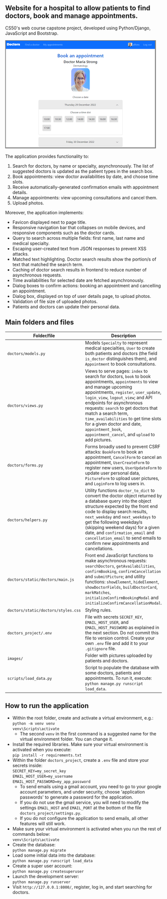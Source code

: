 ## Website for a hospital to allow patients to find doctors, book and manage appointments.

CS50's web course capstone project, developed using Python/Django, JavaScript and Bootstrap.

![Book appointments](./doctors/static/img-border.png)

The application provides functionality to:
1. Search for doctors, by name or specialty, asynchronously. The list of suggested doctors is updated as the patient types in the search box.
2. Book appointments: view doctor availabilities by date, and choose time slots.
3. Receive automatically-generated confirmation emails with appointment details.
4. Manage appointments: view upcoming consultations and cancel them.
5. Upload photos.

Moreover, the application implements:
- Favicon displayed next to page title.
- Responsive navigation bar that collapses on mobile devices, and responsive components such as the doctor cards.
- Query to search across multiple fields: first name, last name and medical specialty.
- Escaping user-created text from JSON responses to prevent XSS attacks.
- Matched text highlighting. Doctor search results show the portion/s of text that matched the search term.
- Caching of doctor search results in frontend to reduce number of asynchronous requests.
- Time availabilities for selected date are fetched asynchronously.
- Dialog boxes to confirm actions: booking an appointment and cancelling an appointment.
- Dialog box, displayed on top of user details page, to upload photos.
- Validation of file size of uploaded photos.
- Patients and doctors can update their personal data.

## Main folders and files
| Folder/file            | Description   |
| ---------------------- | ------------- |
| `doctors/models.py`    | Models `Specialty` to represent medical specialties, `User` to create both patients and doctors (the field `is_doctor` distinguishes them), and `Appointment` to book consultations. |
| `doctors/views.py`     | Views to serve pages: `index` to search for doctors, `book` to book appointments, `appointments` to view and manage upcoming appointments, `register`, `user_update`, `login_view`, `logout_view`; and API endpoints for asynchronous requests: `search` to get doctors that match a search term, `time_availabilities` to get time slots for a given doctor and date, `appointment_book`, `appointment_cancel`, and `upload` to add pictures. |
| `doctors/forms.py`     | Forms broadly used to prevent CSRF attacks: `BookForm` to book an appointment, `CancelForm` to cancel an appointment, `UserCreateForm` to register new users, `UserUpdateForm` to update user personal data, `PictureForm` to upload user pictures, and `LoginForm` to log users in. |
| `doctors/helpers.py`   | Utility functions `doctor_to_dict` to convert the doctor object returned by a database query into the object structure expected by the front end code to display search results, `next_weekday` and `next_weekdays` to get the following weekday/s (skipping weekend days) for a given date, and `confirmation_email` and `cancellation_email` to send emails to confirm new appointments and cancellations. |
| `doctors/static/doctors/main.js`    | Front end JavaScript functions to make asynchronous requests: `searchDoctors`, `getAvailabilities`, `confirmBooking`, `confirmCancellation` and `submitPicture`; and utility functions: `showElement`, `hideElement`, `showDoctorFields`, `buildDoctorCard`, `markMatches`, `initializeConfirmBookingModal` and `initializeConfirmCancellationModal`. |
| `doctors/static/doctors/styles.css` | Styling rules. |
| `doctors_project/.env` | File with secrets `SECRET_KEY`, `EMAIL_HOST_USER`, and `EMAIL_HOST_PASSWORD` as explained in the next section. Do not commit this file to version control. Create your own `.env` file and add it to your `.gitignore` file. |
| `images/`              | Folder with pictures uploaded by patients and doctors. |
| `scripts/load_data.py` | Script to populate the database with some doctors, patients and appointments. To run it, execute: `python manage.py runscript load_data`.|

## How to run the application
- Within the root folder, create and activate a virtual environment, e.g.:  
    `python -m venv venv`  
    `venv\Scripts\activate`
    - The second `venv` in the first command is a suggested name for the virtual environment folder. You can change it.
- Install the required libraries. Make sure your virtual environment is activated when you execute:  
    `pip install -r requirements.txt`
- Within the folder `doctors_project`, create a `.env` file and store your secrets inside:  
    `SECRET_KEY=my_secret_key`  
    `EMAIL_HOST_USER=my_username`  
    `EMAIL_HOST_PASSWORD=my_app_password`  
    - To send emails using a gmail account, you need to go to your google account parameters, and under security, choose 'application passwords' to generate a password for the application.
    - If you do not use the gmail service, you will need to modify the settings `EMAIL_HOST` and `EMAIL_PORT` at the bottom of the file `doctors_project/settings.py`.
    - If you do not configure the application to send emails, all other features will still work.
- Make sure your virtual environment is activated when you run the rest of commands below:  
    `venv\Scripts\activate`
- Create the database:  
    `python manage.py migrate`
- Load some initial data into the database:  
    `python manage.py runscript load_data`
- Create a super user account:  
    `python manage.py createsuperuser`
- Launch the development server:  
    `python manage.py runserver`
- Visit `http://127.0.0.1:8000/`, register, log in, and start searching for doctors.